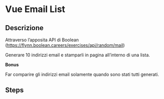Vue Email List
===

## Descrizione

Attraverso l’apposita API di Boolean
(https://flynn.boolean.careers/exercises/api/random/mail)

Generare 10 indirizzi email e stamparli in pagina all’interno di una lista.

**Bonus**

Far comparire gli indirizzi email solamente quando sono stati tutti generati.

## Steps


